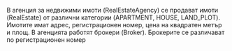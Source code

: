 В агенция за недвижими имоти (RealEstateAgency) се продават имоти (RealEstate) от различни 
категории (APARTMENT, HOUSE, LAND_PLOT). Имотите имат адрес, регистрационен номер, цена
на квадратен метър и площ. В агенцията работят брокери (Broker). Брокерите се различават по 
регистрационен номер
